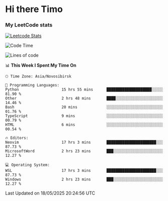 # Hi there Timo
### My LeetCode stats
[![Leetcode Stats](https://leetcard.jacoblin.cool/przdtl?border=0&radius=20&ext=heatmap&theme=nord)](https://leetcode.com/przdtl)

<!--START_SECTION:waka-->
![Code Time](http://img.shields.io/badge/Code%20Time-854%20hrs%2021%20mins-blue)

![Lines of code](https://img.shields.io/badge/From%20Hello%20World%20I%27ve%20Written-91.6%20thousand%20lines%20of%20code-blue)

📊 **This Week I Spent My Time On** 

```text
🕑︎ Time Zone: Asia/Novosibirsk

💬 Programming Languages: 
Python                   15 hrs 55 mins      ████████████████████░░░░░   81.90 % 
Other                    2 hrs 48 mins       ████░░░░░░░░░░░░░░░░░░░░░   14.46 % 
Bash                     20 mins             ░░░░░░░░░░░░░░░░░░░░░░░░░   01.76 % 
TypeScript               9 mins              ░░░░░░░░░░░░░░░░░░░░░░░░░   00.79 % 
HTML                     6 mins              ░░░░░░░░░░░░░░░░░░░░░░░░░   00.54 % 

🔥 Editors: 
Neovim                   17 hrs 3 mins       ██████████████████████░░░   87.73 % 
MicrosoftWord            2 hrs 23 mins       ███░░░░░░░░░░░░░░░░░░░░░░   12.27 % 

💻 Operating System: 
WSL                      17 hrs 3 mins       ██████████████████████░░░   87.73 % 
Windows                  2 hrs 23 mins       ███░░░░░░░░░░░░░░░░░░░░░░   12.27 % 
```


 Last Updated on 18/05/2025 20:24:56 UTC
<!--END_SECTION:waka-->
